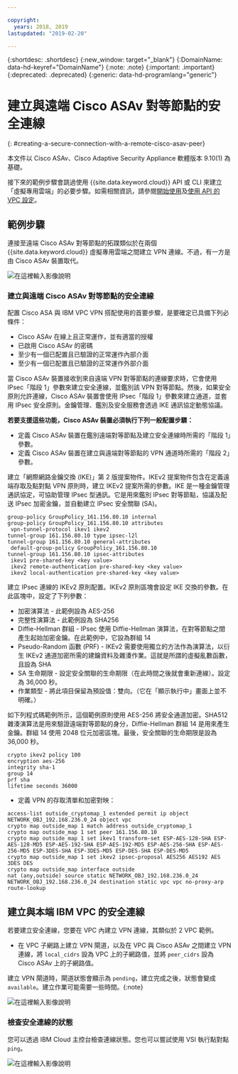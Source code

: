 ```yaml
---

copyright:
  years: 2018, 2019
lastupdated: "2019-02-20"

---
```


{:shortdesc: .shortdesc} 
{:new_window: target="_blank"} 
{:DomainName: data-hd-keyref="DomainName"} 
{:note: .note} 
{:important: .important} 
{:deprecated: .deprecated} 
{:generic: data-hd-programlang="generic"}

# 建立與遠端 Cisco ASAv 對等節點的安全連線
{: #creating-a-secure-connection-with-a-remote-cisco-asav-peer}

本文件以 Cisco ASAv、Cisco Adaptive Security Appliance 軟體版本 9.10(1) 為基礎。

接下來的範例步驟會跳過使用 {{site.data.keyword.cloud}} API 或 CLI 來建立「虛擬專用雲端」的必要步驟。如需相關資訊，請參閱[開始使用](https://{DomainName}/docs/infrastructure/vpc?topic=vpc-getting-started-with-ibm-cloud-virtual-private-cloud-infrastructure)及[使用 API 的 VPC 設定](https://{DomainName}/docs/infrastructure/vpc?topic=vpc-creating-a-vpc-using-the-rest-apis)。

## 範例步驟
連接至遠端 Cisco ASAv 對等節點的拓蹼類似於在兩個 {{site.data.keyword.cloud}} 虛擬專用雲端之間建立 VPN 連線。不過，有一方是由 Cisco ASAv 裝置取代。

![在這裡輸入影像說明](./images/vpc-vpn-asav-figure.png)

### 建立與遠端 Cisco ASAv 對等節點的安全連線

配置 Cisco ASA 與 IBM VPC VPN 搭配使用的首要步驟，是要確定已具備下列必條件：

* Cisco ASAv 在線上且正常運作，並有適當的授權
* 已啟用 Cisco ASAv 的密碼
* 至少有一個已配置且已驗證的正常運作內部介面
* 至少有一個已配置且已驗證的正常運作外部介面

當 Cisco ASAv 裝置接收到來自遠端 VPN 對等節點的連線要求時，它會使用 IPsec「階段 1」參數來建立安全連線，並鑑別該 VPN 對等節點。然後，如果安全原則允許連線，Cisco ASAv 裝置會使用 IPsec「階段 1」參數來建立通道，並套用 IPsec 安全原則。金鑰管理、鑑別及安全服務會透過 IKE 通訊協定動態協議。

**若要支援這些功能，Cisco ASAv 裝置必須執行下列一般配置步驟：**

* 定義 Cisco ASAv 裝置在鑑別遠端對等節點及建立安全連線時所需的「階段 1」參數。
* 定義 Cisco ASAv 裝置在建立與遠端對等節點的 VPN 通道時所需的「階段 2」參數。

建立「網際網路金鑰交換 (IKE)」第 2 版提案物件。IKEv2 提案物件包含在定義遠端存取及點對點 VPN 原則時，建立 IKEv2 提案所需的參數。IKE 是一種金鑰管理通訊協定，可協助管理 IPsec 型通訊。它是用來鑑別 IPsec 對等節點，協議及配送
IPsec 加密金鑰，並自動建立 IPsec 安全關聯 (SA)。 

```
group-policy GroupPolicy_161.156.80.10 internal
group-policy GroupPolicy_161.156.80.10 attributes
 vpn-tunnel-protocol ikev1 ikev2 
tunnel-group 161.156.80.10 type ipsec-l2l
tunnel-group 161.156.80.10 general-attributes
 default-group-policy GroupPolicy_161.156.80.10
tunnel-group 161.156.80.10 ipsec-attributes
 ikev1 pre-shared-key <key value>
 ikev2 remote-authentication pre-shared-key <key value>
 ikev2 local-authentication pre-shared-key <key value>
```

建立 IPsec 連線的 IKEv2 原則配置。IKEv2 原則區塊會設定 IKE 交換的參數。在此區塊中，設定了下列參數：
* 加密演算法 - 此範例設為 AES-256
* 完整性演算法 - 此範例設為 SHA256
* Diffie-Hellman 群組 - IPsec 使用 Diffie-Hellman 演算法，在對等節點之間產生起始加密金鑰。在此範例中，它設為群組 14
* Pseudo-Random 函數 (PRF) - IKEv2 需要使用獨立的方法作為演算法，以衍生 IKEv2 通道加密所需的建鑰資料及雜湊作業。這就是所謂的虛擬亂數函數，且設為 SHA
* SA 生命期限 - 設定安全關聯的生命期限（在此時間之後就會重新連線）。設定為 36,000 秒。
* 作業類型 - 將此項目保留為預設值：雙向。（它在「顯示執行中」畫面上並不明確。）

如下列程式碼範例所示，這個範例原則使用 AES-256 將安全通道加密。SHA512 雜湊演算法是用來驗證遠端對等節點的身分，Diffie-Hellman 群組 14 是用來產生金鑰。群組 14 使用 2048 位元加密區塊。最後，安全關聯的生命期限是設為 36,000 秒。

```
crypto ikev2 policy 100
encryption aes-256
integrity sha-1
group 14
prf sha
lifetime seconds 36000
```

* 定義 VPN 的存取清單和加密對映：

```
access-list outside_cryptomap_1 extended permit ip object NETWORK_OBJ_192.168.236.0_24 object vpc 
crypto map outside_map 1 match address outside_cryptomap_1
crypto map outside_map 1 set peer 161.156.80.10 
crypto map outside_map 1 set ikev1 transform-set ESP-AES-128-SHA ESP-AES-128-MD5 ESP-AES-192-SHA ESP-AES-192-MD5 ESP-AES-256-SHA ESP-AES-256-MD5 ESP-3DES-SHA ESP-3DES-MD5 ESP-DES-SHA ESP-DES-MD5
crypto map outside_map 1 set ikev2 ipsec-proposal AES256 AES192 AES 3DES DES
crypto map outside_map interface outside
nat (any,outside) source static NETWORK_OBJ_192.168.236.0_24 NETWORK_OBJ_192.168.236.0_24 destination static vpc vpc no-proxy-arp route-lookup
```

## 建立與本端 IBM VPC 的安全連線

若要建立安全連線，您要在 VPC 內建立 VPN 連線，其類似於 2 VPC 範例。

* 在 VPC 子網路上建立 VPN 閘道，以及在 VPC 與 Cisco ASAv 之間建立 VPN 連線，將 `local_cidrs` 設為 VPC 上的子網路值，並將 `peer_cidrs` 設為 Cisco ASAv 上的子網路值。

建立 VPN 閘道時，閘道狀態會顯示為 `pending`，建立完成之後，狀態會變成 `available`。建立作業可能需要一些時間。{:note}


![在這裡輸入影像說明](./images/vpc-vpn-asav-connection.png)

### 檢查安全連線的狀態

您可以透過 IBM Cloud 主控台檢查連線狀態。您也可以嘗試使用 VSI 執行點對點 `ping`。

![在這裡輸入影像說明](./images/vpc-vpn-asav-status.png)
